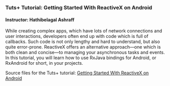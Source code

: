 ### Tuts+ Tutorial: Getting Started With ReactiveX on Android

#### Instructor: Hathibelagal Ashraff

While creating complex apps, which have lots of network connections and user interactions, developers often end up with code which is full of callbacks. Such code is not only lengthy and hard to understand, but also quite error-prone. ReactiveX offers an alternative approach—one which is both clean and concise—to managing your asynchronous tasks and events. In this tutorial, you will learn how to use RxJava bindings for Android, or RxAndroid for short, in your projects.

Source files for the Tuts+ tutorial: [Getting Started With ReactiveX on Android](http://code.tutsplus.com/tutorials/getting-started-with-reactivex-on-android--cms-24387)
